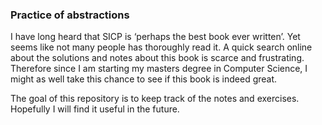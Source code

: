 ### Practice of abstractions

I have long heard that SICP is ‘perhaps the best book ever written’. Yet seems like not many people has thoroughly read it. A quick search online about the solutions and notes about this book is scarce and frustrating. Therefore since I am starting my masters degree in Computer Science, I might as well take this chance to see if this book is indeed great. 

The goal of this repository is to keep track of the notes and exercises. Hopefully I will find it useful in the future. 
